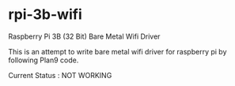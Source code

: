 # rpi-3b-wifi
Raspberry Pi 3B (32 Bit) Bare Metal Wifi Driver

This is an attempt to write bare metal wifi driver for raspberry pi by following Plan9 code.

Current Status : NOT WORKING

